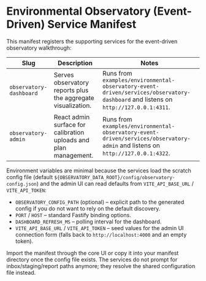# Environmental Observatory (Event-Driven) Service Manifest

This manifest registers the supporting services for the event-driven observatory walkthrough:

| Slug | Description | Notes |
| --- | --- | --- |
| `observatory-dashboard` | Serves observatory reports plus the aggregate visualization. | Runs from `examples/environmental-observatory-event-driven/services/observatory-dashboard` and listens on `http://127.0.0.1:4311`. |
| `observatory-admin` | React admin surface for calibration uploads and plan management. | Runs from `examples/environmental-observatory-event-driven/services/observatory-admin` and listens on `http://127.0.0.1:4322`. |

Environment variables are minimal because the services load the scratch config file (default `${OBSERVATORY_DATA_ROOT}/config/observatory-config.json`) and the admin UI can read defaults from `VITE_API_BASE_URL` / `VITE_API_TOKEN`:

- `OBSERVATORY_CONFIG_PATH` (optional) – explicit path to the generated config if you do not want to rely on the default discovery.
- `PORT` / `HOST` – standard Fastify binding options.
- `DASHBOARD_REFRESH_MS` – polling interval for the dashboard.
- `VITE_API_BASE_URL` / `VITE_API_TOKEN` – seed values for the admin UI connection form (falls back to `http://localhost:4000` and an empty token).

Import the manifest through the core UI or copy it into your manifest directory once the config file exists. The services do not prompt for inbox/staging/report paths anymore; they resolve the shared configuration file instead.
